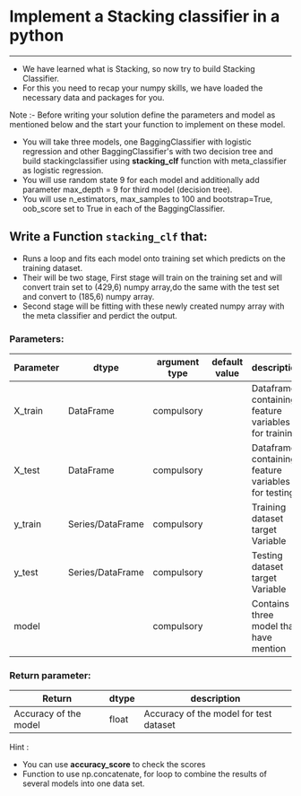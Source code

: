 # Implement a Stacking classifier in a python
***
* We have learned what is Stacking, so now try to build Stacking Classifier.
* For this you need to recap your numpy skills, we have loaded the necessary data and packages for you.

Note :- Before writing your solution define the parameters and model as mentioned below and the start your function to implement on these model.
* You will take three models, one BaggingClassifier with logistic regression and other BaggingClassifier's with two decision tree and build stackingclassifier using  **stacking_clf** function with meta_classifier as logistic regression.
* You will use random state 9 for each model and additionally add parameter max_depth = 9 for third model (decision tree).
* You will use n_estimators, max_samples to 100 and bootstrap=True, oob_score set to True in each of the BaggingClassifier.

##  Write a Function `stacking_clf` that:
* Runs a loop and fits each model onto training set which predicts on the training dataset.
* Their will be two stage, First stage will train on the training set and will convert train set to (429,6) numpy array,do the same with the test set and convert to (185,6) numpy array.
* Second stage will be fitting with these newly created numpy array with the meta classifier and perdict the output.


### Parameters:

| Parameter | dtype | argument type | default value | description |
| --- | --- | --- | --- | --- |
| X_train | DataFrame | compulsory | | Dataframe containing feature variables for training|
| X_test | DataFrame | compulsory | | Dataframe containing feature variables for testing|
| y_train | Series/DataFrame | compulsory | | Training dataset target Variable |
| y_test | Series/DataFrame | compulsory | | Testing dataset target Variable |
| model |  | compulsory | | Contains three model that have mention |

### Return parameter:

| Return | dtype | description |
| --- | --- | --- |
| Accuracy of the model | float | Accuracy of the model for test dataset |


Hint :
* You can use **accuracy_score**  to check the scores
* Function to use np.concatenate, for loop to combine the results of several models into one data set.

